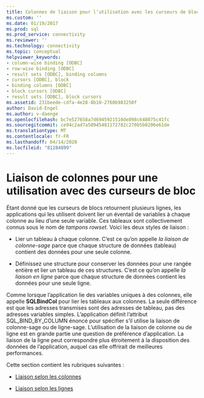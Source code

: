 ```yaml
---
title: Colonnes de liaison pour l’utilisation avec les curseurs de bloc ( Microsoft Docs
ms.custom: ''
ms.date: 01/19/2017
ms.prod: sql
ms.prod_service: connectivity
ms.reviewer: ''
ms.technology: connectivity
ms.topic: conceptual
helpviewer_keywords:
- column-wise binding [ODBC]
- row-wise binding [ODBC]
- result sets [ODBC], binding columns
- cursors [ODBC], block
- binding columns [ODBC]
- block cursors [ODBC]
- result sets [ODBC], block cursors
ms.assetid: 231beede-cdfa-4e28-8b10-2760b983250f
author: David-Engel
ms.author: v-daenge
ms.openlocfilehash: bc7e527658a7d6945921510de898c648075c41fc
ms.sourcegitcommit: ce94c2ad7a50945481172782c270b5b0206e61de
ms.translationtype: MT
ms.contentlocale: fr-FR
ms.lasthandoff: 04/14/2020
ms.locfileid: "81284899"
---
```

# <a name="binding-columns-for-use-with-block-cursors"></a>Liaison de colonnes pour une utilisation avec des curseurs de bloc
Étant donné que les curseurs de blocs retournent plusieurs lignes, les applications qui les utilisent doivent lier un éventail de variables à chaque colonne au lieu d’une seule variable. Ces tableaux sont collectivement connus sous le nom de *tampons rowset*. Voici les deux styles de liaison :  
  
-   Lier un tableau à chaque colonne. C’est ce qu’on appelle *la liaison de colonne-sage* parce que chaque structure de données (tableau) contient des données pour une seule colonne.  
  
-   Définissez une structure pour conserver les données pour une rangée entière et lier un tableau de ces structures. C’est ce qu’on appelle *la liaison en ligne* parce que chaque structure de données contient les données pour une seule ligne.  
  
 Comme lorsque l’application lie des variables uniques à des colonnes, elle appelle **SQLBindCol** pour lier les tableaux aux colonnes. La seule différence est que les adresses transmises sont des adresses de tableau, pas des adresses variables simples. L’application définit l’attribut SQL_BIND_BY_COLUMN énoncé pour spécifier s’il utilise la liaison de colonne-sage ou de ligne-sage. L’utilisation de la liaison de colonne ou de ligne est en grande partie une question de préférence d’application. La liaison de la ligne peut correspondre plus étroitement à la disposition des données de l’application, auquel cas elle offrirait de meilleures performances.  
  
 Cette section contient les rubriques suivantes :  
  
-   [Liaison selon les colonnes](../../../odbc/reference/develop-app/column-wise-binding.md)  
  
-   [Liaison selon les lignes](../../../odbc/reference/develop-app/row-wise-binding.md)
